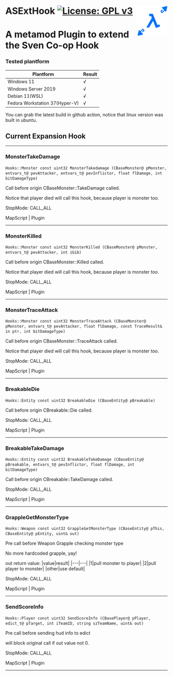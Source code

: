 # ASExtHook [![License: GPL v3](https://img.shields.io/badge/License-GPL%20v3-blue.svg)](https://www.gnu.org/licenses/gpl-3.0) <img align="right" src="./img/logo.png" alt="ASExtHook" />


# A metamod Plugin to extend the Sven Co-op Hook

### Tested plantform

|Plantform|Result|
|---|---|
|Windows 11|√|
|Windows Server 2019|√|
|Debian 11(WSL)|√|
|Fedora Workstation 37(Hyper-V)|√|

You can grab the latest build in github action, notice that linux version was built in ubuntu.

## Current Expansion Hook

---

### MonsterTakeDamage

```
Hooks::Monster const uint32 MonsterTakedamage (CBaseMonster@ pMonster, entvars_t@ pevAttacker, entvars_t@ pevInflictor, float flDamage, int bitDamageType)
```

Call before origin CBaseMonster::TakeDamage called.

Notice that player died will call this hook, because player is monster too.

StopMode: CALL_ALL

MapScript | Plugin

---

### MonsterKilled

```
Hooks::Monster const uint32 MonsterKilled (CBaseMonster@ pMonster, entvars_t@ pevAttacker, int iGib)
```

Call before origin CBaseMonster::Killed called.

Notice that player died will call this hook, because player is monster too.

StopMode: CALL_ALL

MapScript | Plugin

---

### MonsterTraceAttack

```
Hooks::Monster const uint32 MonsterTraceAttack (CBaseMonster@ pMonster, entvars_t@ pevAttacker, float flDamage, const TraceResult& in ptr, int bitDamageType)
```

Call before origin CBaseMonster::TraceAttack called.

Notice that player died will call this hook, because player is monster too.

StopMode: CALL_ALL

MapScript | Plugin

---


### BreakableDie

```
Hooks::Entity const uint32 BreakableDie (CBaseEntity@ pBreakable)
```

Call before origin CBreakable::Die called.

StopMode: CALL_ALL

MapScript | Plugin

---

### BreakableTakeDamage

```
Hooks::Entity const uint32 BreakableTakeDamage (CBaseEntity@ pBreakable, entvars_t@ pevInflictor, float flDamage, int bitDamageType)
```

Call before origin CBreakable::TakeDamage called.

StopMode: CALL_ALL

MapScript | Plugin

---

### GrappleGetMonsterType

```
Hooks::Weapon const uint32 GrappleGetMonsterType (CBaseEntity@ pThis, CBaseEntity@ pEntity, uint& out)
```

Pre call before Weapon Grapple checking monster type

No more hardcoded grapple, yay!

out return value:
|value|result|
|---|---|
|1|pull monster to player|
|2|pull player to monster|
|other|use default|

StopMode: CALL_ALL

MapScript | Plugin

---

### SendScoreInfo

```
Hooks::Player const uint32 SendScoreInfo (CBasePlayer@ pPlayer, edict_t@ pTarget, int iTeamID, string szTeamName, uint& out)
```

Pre call before sending hud info to edict

will block original call if out value not 0.

StopMode: CALL_ALL

MapScript | Plugin

---